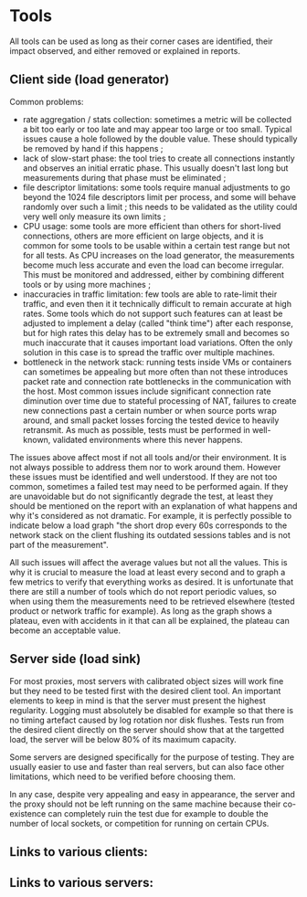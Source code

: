 # Tools

All tools can be used as long as their corner cases are identified, their impact observed, and either removed or explained in reports.

## Client side (load generator)

Common problems:
  - rate aggregation / stats collection: sometimes a metric will be collected a bit too early or too late and may appear too large or too small. Typical issues cause a hole followed by the double value. These should typically be removed by hand if this happens ;
  - lack of slow-start phase: the tool tries to create all connections instantly and observes an initial erratic phase. This usually doesn't last long but measurements during that phase must be eliminated ;
  - file descriptor limitations: some tools require manual adjustments to go beyond the 1024 file descriptors limit per process, and some will behave randomly over such a limit ; this needs to be validated as the utility could very well only measure its own limits ;
  - CPU usage: some tools are more efficient than others for short-lived connections, others are more efficient on large objects, and it is common for some tools to be usable within a certain test range but not for all tests. As CPU increases on the load generator, the measurements become much less accurate and even the load can become irregular. This must be monitored and addressed, either by combining different tools or by using more machines ;
  - inaccuracies in traffic limitation: few tools are able to rate-limit their traffic, and even then it it technically difficult to remain accurate at high rates. Some tools which do not support such features can at least be adjusted to implement a delay (called "think time") after each response, but for high rates this delay has to be extremely small and becomes so much inaccurate that it causes important load variations. Often the only solution in this case is to spread the traffic over multiple machines.
  - bottleneck in the network stack: running tests inside VMs or containers can sometimes be appealing but more often than not these introduces packet rate and connection rate bottlenecks in the communication with the host. Most common issues include significant connection rate diminution over time due to stateful processing of NAT, failures to create new connections past a certain number or when source ports wrap around, and small packet losses forcing the tested device to heavily retransmit. As much as possible, tests must be performed in well-known, validated environments where this never happens.

The issues above affect most if not all tools and/or their environment. It is not always possible to address them nor to work around them. However these issues must be identified and well understood. If they are not too common, sometimes a failed test may need to be performed again. If they are unavoidable but do not significantly degrade the test, at least they should be mentioned on the report with an explanation of what happens and why it's considered as not dramatic. For example, it is perfectly possible to indicate below a load graph "the short drop every 60s corresponds to the network stack on the client flushing its outdated sessions tables and is not part of the measurement".

All such issues will affect the average values but not all the values. This is why it is crucial to measure the load at least every second and to graph a few metrics to verify that everything works as desired. It is unfortunate that there are still a number of tools which do not report periodic values, so when using them the measurements need to be retrieved elsewhere (tested product or network traffic for example). As long as the graph shows a plateau, even with accidents in it that can all be explained, the plateau can become an acceptable value.


## Server side (load sink)

For most proxies, most servers with calibrated object sizes will work fine but they need to be tested first with the desired client tool. An important elements to keep in mind is that the server must present the highest regularity. Logging must absolutely be disabled for example so that there is no timing artefact caused by log rotation nor disk flushes. Tests run from the desired client directly on the server should show that at the targetted load, the server will be below 80% of its maximum capacity.

Some servers are designed specifically for the purpose of testing. They are usually easier to use and faster than real servers, but can also face other limitations, which need to be verified before choosing them.

In any case, despite very appealing and easy in appearance, the server and the proxy should not be left running on the same machine because their co-existence can completely ruin the test due for example to double the number of local sockets, or competition for running on certain CPUs.

## Links to various clients:

## Links to various servers:

